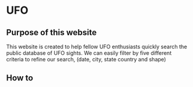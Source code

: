 # UFO

## Purpose of this website
   This website is created to help fellow UFO enthusiasts quickly search the public database of UFO sights. We can easily filter by five different  
   criteria to refine our search, (date, city, state country and shape)
   
## How to 
